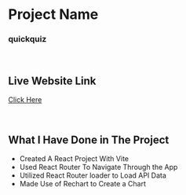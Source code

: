 # Project Name

### quickquiz

<br/>

## Live Website Link

[Click Here](https://quickquiz-phero.netlify.app/)

<br/>

## What I Have Done in The Project

- Created A React Project With Vite
- Used React Router To Navigate Through the App
- Utilized React Router loader to Load API Data
- Made Use of Rechart to Create a Chart
